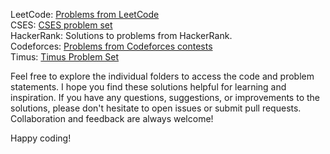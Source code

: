 LeetCode: [Problems from LeetCode](https://leetcode.com/studyplan/programming-skills/)<br>
CSES: [CSES problem set](https://cses.fi/problemset/list/) <br>
HackerRank: Solutions to problems from HackerRank.<br>
Codeforces: [Problems from Codeforces contests](https://codeforces.com/problemset)<br>
Timus: [Timus Problem Set](https://acm.timus.ru/problemset.aspx)

Feel free to explore the individual folders to access the code and problem statements. I hope you find these solutions helpful for learning and inspiration. If you have any questions, suggestions, or improvements to the solutions, please don't hesitate to open issues or submit pull requests. Collaboration and feedback are always welcome!

Happy coding!

